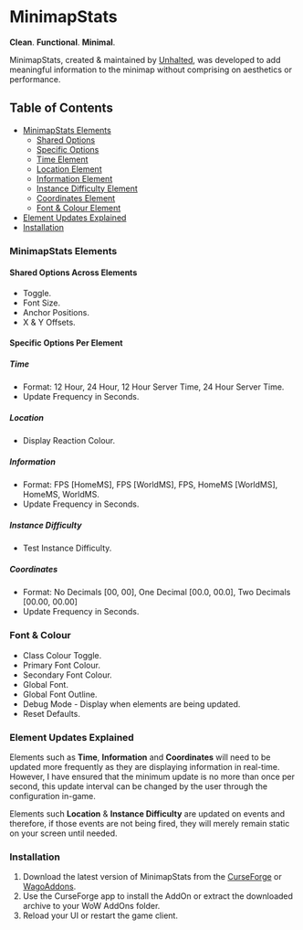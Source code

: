 # MinimapStats

**Clean**. **Functional**. **Minimal**.

MinimapStats, created & maintained by [Unhalted](https://github.com/DaleHuntGB), was developed to add meaningful information to the minimap without comprising on aesthetics or performance.

## Table of Contents

- [MinimapStats Elements](#minimapstats-elements)
  - [Shared Options](#shared-options-across-elements)
  - [Specific Options](#specific-options-per-element)
  - [Time Element](#time)
  - [Location Element](#location)
  - [Information Element](#information)
  - [Instance Difficulty Element](#instance-difficulty)
  - [Coordinates Element](#coordinates)
  - [Font & Colour Element](#font--colour)
- [Element Updates Explained](#element-updates-explained)
- [Installation](#installation)

### MinimapStats Elements

#### Shared Options Across Elements

- Toggle.
- Font Size.
- Anchor Positions.
- X & Y Offsets.

#### Specific Options Per Element

##### Time

- Format: 12 Hour, 24 Hour, 12 Hour Server Time, 24 Hour Server Time.
- Update Frequency in Seconds.

##### Location

- Display Reaction Colour.

##### Information

- Format: FPS [HomeMS], FPS [WorldMS], FPS, HomeMS [WorldMS], HomeMS, WorldMS.
- Update Frequency in Seconds.

##### Instance Difficulty

- Test Instance Difficulty.

##### Coordinates

- Format: No Decimals [00, 00], One Decimal [00.0, 00.0], Two Decimals [00.00, 00.00]
- Update Frequency in Seconds.

### Font & Colour

- Class Colour Toggle.
- Primary Font Colour.
- Secondary Font Colour.
- Global Font.
- Global Font Outline.
- Debug Mode - Display when elements are being updated.
- Reset Defaults.

### Element Updates Explained

Elements such as **Time**, **Information** and **Coordinates** will need to be updated more frequently as they are displaying information in real-time. However, I have ensured that the minimum update is no more than once per second, this update interval can be changed by the user through the configuration in-game.

Elements such **Location** & **Instance Difficulty** are updated on events and therefore, if those events are not being fired, they will merely remain static on your screen until needed.

### Installation

1. Download the latest version of MinimapStats from the [CurseForge](https://www.curseforge.com/wow/addons/minimapstats) or [WagoAddons](https://addons.wago.io/addons/minimapstats).
2. Use the CurseForge app to install the AddOn or extract the downloaded archive to your WoW AddOns folder.
3. Reload your UI or restart the game client.
